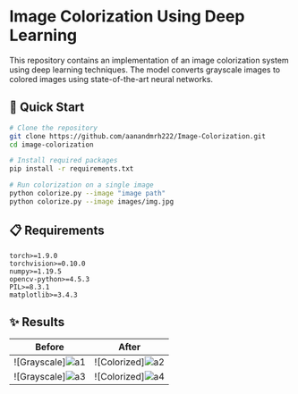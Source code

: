 # Image Colorization Using Deep Learning

This repository contains an implementation of an image colorization system using deep learning techniques. The model converts grayscale images to colored images using state-of-the-art neural networks.

## 🚀 Quick Start

```bash
# Clone the repository
git clone https://github.com/aanandmrh222/Image-Colorization.git
cd image-colorization

# Install required packages
pip install -r requirements.txt

# Run colorization on a single image
python colorize.py --image "image path"
python colorize.py --image images/img.jpg
```

## 📋 Requirements

```
torch>=1.9.0
torchvision>=0.10.0
numpy>=1.19.5
opencv-python>=4.5.3
PIL>=8.3.1
matplotlib>=3.4.3
```





## ✨ Results

Before | After
:-------------------------:|:-------------------------:
![Grayscale]![a1](https://github.com/user-attachments/assets/c9f4d4ec-de83-4c19-8a5c-83946b902a18) | ![Colorized]![a2](https://github.com/user-attachments/assets/95208f16-d755-4861-8adc-eedb3017f614)
![Grayscale]![a3](https://github.com/user-attachments/assets/75a0f49b-3181-4b17-83e2-d71eaad11dbc) | ![Colorized]![a4](https://github.com/user-attachments/assets/ac2faff9-99e3-4583-a764-2b2d5e6ab548)
